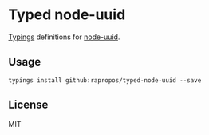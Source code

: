 # Typed node-uuid

[Typings](https://github.com/typings/typings) definitions for [node-uuid](https://github.com/broofa/node-uuid).

## Usage

```
typings install github:rapropos/typed-node-uuid --save
```

## License

MIT
